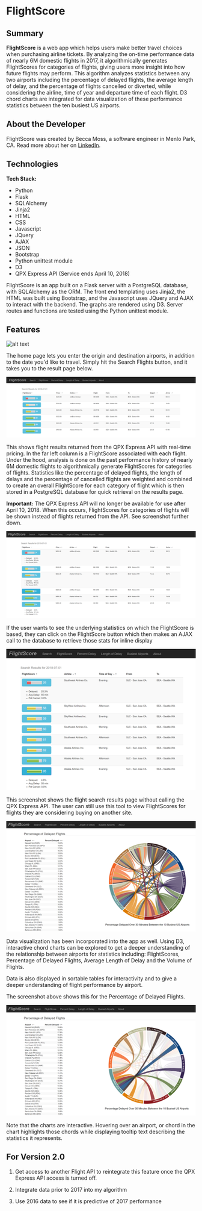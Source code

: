 # FlightScore

## Summary

**FlightScore** is a web app which helps users make better travel choices when purchasing airline tickets. By analyzing the on-time performance data of nearly 6M domestic flights in 2017, it algorithmically generates FlightScores for categories of flights, giving users more insight into how future flights may perform. This algorithm analyzes statistics between any two airports including the percentage of delayed flights, the average length of delay, and the percentage of flights cancelled or diverted, while considering the airline, time of year and departure time of each flight. D3 chord charts are integrated for data visualization of these performance statistics between the ten busiest US airports.

## About the Developer

FlightScore was created by Becca Moss, a software engineer in Menlo Park, CA. Read more about her on [LinkedIn](https://www.linkedin.com/in/becca-moss).

## Technologies

**Tech Stack:**

- Python
- Flask
- SQLAlchemy
- Jinja2
- HTML
- CSS
- Javascript
- JQuery
- AJAX
- JSON
- Bootstrap
- Python unittest module
- D3
- QPX Express API (Service ends April 10, 2018)

FlightScore is an app built on a Flask server with a PostgreSQL database, with SQLAlchemy as the ORM. The front end templating uses Jinja2, the HTML was built using Bootstrap, and the Javascript uses JQuery and AJAX to interact with the backend. The graphs are rendered using D3. Server routes and functions are tested using the Python unittest module.

## Features

![alt text](https://github.com/beccamoss/FlightScore/blob/master/static/img/landing_screenshot.PNG "FlightScore Home Page")

The home page lets you enter the origin and destination airports, in addition to the
date you'd like to travel.  Simply hit the Search Flights button, and it takes you to  the result page below.



![alt text](https://github.com/beccamoss/FlightScore/blob/master/static/img/results_qpx_screenshot.PNG "Results Page Using Flights Returned From QPX Express API")

This shows flight results returned from the QPX Express API with real-time pricing. In the far left column is a FlightScore associated with each flight.  Under the hood, analysis is done on the past performance history of nearly 6M domestic flights to algorithmically generate FlightScores for categories of flights. Statistics like the percentage of delayed flights, the length of delays and the percentage of cancelled flights are weighted and combined to create an overall FlightScore for each category of flight which is then stored in a PostgreSQL database for quick retrieval on the results page.

**Important:** The QPX Express API will no longer be available for use after April 10, 2018.  When this occurs, FlightScores for categories of flights will be shown instead of flights returned from the API. See screenshot further down.



![alt text](https://github.com/beccamoss/FlightScore/blob/master/static/img/results_qpx_expand.PNG "Past Performance Statistics Shown Inline For Each Flight")

If the user wants to see the underlying statistics on which the FlightScore is based, they can click on the FlightScore button which then makes an AJAX call to the database to retrieve those stats for inline display



![alt text](https://github.com/beccamoss/FlightScore/blob/master/static/img/results_expand.png "Results Page Without QPX Express API Use")

This screenshot shows the flight search results page without calling the QPX Express API. The user can still use this tool to view FlightScores for flights they are considering buying on another site.



![alt text](https://github.com/beccamoss/FlightScore/blob/master/static/img/pct_delay_screenshot.PNG "Chart Showing Percentage of Flights Delayed Between 10 Busiest Airports - Using D3")

Data visualization has been incorporated into the app as well.  Using D3, interactive chord charts can be explored to get a deeper understanding of the relationship between airports for statistics including: FlightScores, Percentage of Delayed Flights, Average Length of Delay and the Volume of Flights.  

Data is also displayed in sortable tables for interactivity and to give a deeper understanding of flight performance by airport.

The screenshot above shows this for the Percentage of Delayed Flights.



![alt text](https://github.com/beccamoss/FlightScore/blob/master/static/img/pct_delay_chord_screenshot.PNG "Chart Interactivity with Chord Highlighting Upon Hover")

Note that the charts are interactive.  Hovering over an airport, or chord in the chart highlights those chords while displaying tooltip text describing the statistics it represents.



## For Version 2.0
1. Get access to another Flight API to reintegrate this feature once the QPX Express API access is turned off.

2. Integrate data prior to 2017 into my algorithm

3. Use 2016 data to see if it is predictive of 2017 performance



